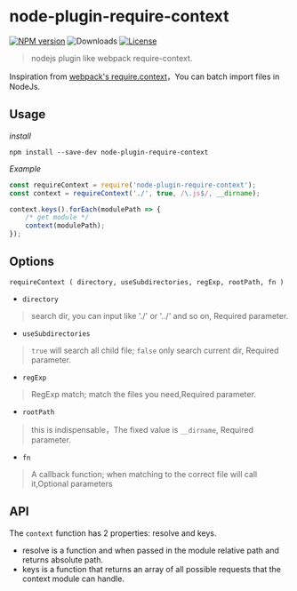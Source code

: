 # node-plugin-require-context

[![NPM version](https://img.shields.io/npm/v/node-plugin-require-context)](https://www.npmjs.com/package/node-plugin-require-context)
![Downloads](https://img.shields.io/npm/dw/node-plugin-require-context)
[![License](https://img.shields.io/npm/l/node-plugin-require-context)](./LICENSE)

> nodejs plugin like webpack require-context.

Inspiration from [ webpack's require.context](https://webpack.js.org/guides/dependency-management/#requirecontext)，You can batch import files in NodeJs.


## Usage

*install*

```npm
npm install --save-dev node-plugin-require-context
```

*Example*

```js
const requireContext = require('node-plugin-require-context');
const context = requireContext('./', true, /\.js$/, __dirname);

context.keys().forEach(modulePath => {
    /* get module */
    context(modulePath);
});
```

## Options

`requireContext ( directory, useSubdirectories, regExp, rootPath, fn )`  

- `directory`
>  search dir, you can input like './' or '../' and so on, Required parameter.

- `useSubdirectories`

> `true` will search all child file; `false` only search current dir, Required parameter.

- `regExp`

> RegExp match; match the files you need,Required parameter.

- `rootPath`
> this is indispensable，The fixed value is `__dirname`, Required parameter.

- `fn`
> A callback function; when matching to the correct file will call it,Optional parameters

## API

The `context` function has 2 properties: resolve and keys.

- resolve is a function and when passed in the module relative path and returns absolute path.
- keys is a function that returns an array of all possible requests that the context module can handle.